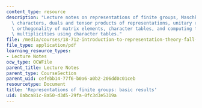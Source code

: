 ```yaml
---
content_type: resource
description: "Lecture notes on representations of finite groups, Maschke\u2019s Theorem,\
  \ characters, duals and tensor products of representations, unitary representations,\
  \ orthogonality of matrix elements, character tables, and computing tensor product\
  \ multiplicities using character tables."
file: /media/courses/18-712-introduction-to-representation-theory-fall-2010/0abca81c8a50d3d529fa0fc3d3e5319a_MIT18_712F10_ch3.pdf
file_type: application/pdf
learning_resource_types:
- Lecture Notes
ocw_type: OCWFile
parent_title: Lecture Notes
parent_type: CourseSection
parent_uid: cefebb14-77f6-b0a6-a0b2-206dd0c01ceb
resourcetype: Document
title: 'Representations of finite groups: basic results'
uid: 0abca81c-8a50-d3d5-29fa-0fc3d3e5319a
---
```

